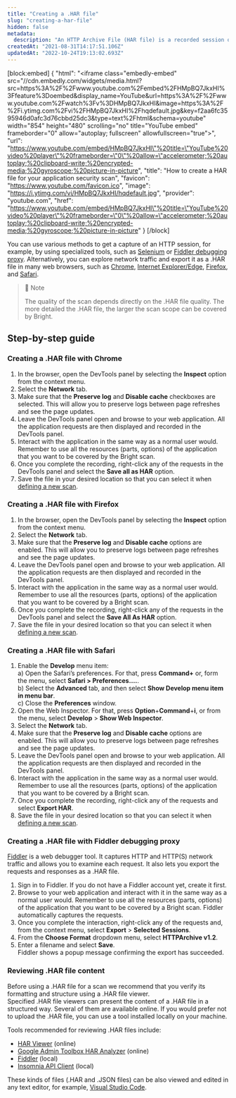 ```yaml
---
title: "Creating a .HAR file"
slug: "creating-a-har-file"
hidden: false
metadata: 
  description: "An HTTP Archive File (HAR file) is a recorded session of user interaction with an application. The HAR file keeps all the requests and responses between a user and the application you want to target for security scanning."
createdAt: "2021-08-31T14:17:51.106Z"
updatedAt: "2022-10-24T19:13:02.693Z"
---
```

[block:embed]
{
  "html": "<iframe class=\"embedly-embed\" src=\"//cdn.embedly.com/widgets/media.html?src=https%3A%2F%2Fwww.youtube.com%2Fembed%2FHMpBQ7JkxHI%3Ffeature%3Doembed&display_name=YouTube&url=https%3A%2F%2Fwww.youtube.com%2Fwatch%3Fv%3DHMpBQ7JkxHI&image=https%3A%2F%2Fi.ytimg.com%2Fvi%2FHMpBQ7JkxHI%2Fhqdefault.jpg&key=f2aa6fc3595946d0afc3d76cbbd25dc3&type=text%2Fhtml&schema=youtube\" width=\"854\" height=\"480\" scrolling=\"no\" title=\"YouTube embed\" frameborder=\"0\" allow=\"autoplay; fullscreen\" allowfullscreen=\"true\"></iframe>",
  "url": "https://www.youtube.com/embed/HMpBQ7JkxHI\"%20title=\"YouTube%20video%20player\"%20frameborder=\"0\"%20allow=\"accelerometer;%20autoplay;%20clipboard-write;%20encrypted-media;%20gyroscope;%20picture-in-picture",
  "title": "How to create a HAR file for your application security scan",
  "favicon": "https://www.youtube.com/favicon.ico",
  "image": "https://i.ytimg.com/vi/HMpBQ7JkxHI/hqdefault.jpg",
  "provider": "youtube.com",
  "href": "https://www.youtube.com/embed/HMpBQ7JkxHI\"%20title=\"YouTube%20video%20player\"%20frameborder=\"0\"%20allow=\"accelerometer;%20autoplay;%20clipboard-write;%20encrypted-media;%20gyroscope;%20picture-in-picture"
}
[/block]




You can use various methods to get a capture of an HTTP session, for example, by using specialized tools, such as [Selenium](https://www.selenium.dev/) or [Fiddler debugging proxy](https://www.telerik.com/fiddler). Alternatively, you can explore network traffic and export it as a .HAR file in many web browsers, such as [Chrome](https://www.google.com/chrome/), [Internet Explorer/Edge](https://www.microsoft.com/en-us/download/internet-explorer.aspx), [Firefox](https://www.mozilla.org/en-US/firefox/new/), and [Safari](https://www.apple.com/safari/). 

> 📘 Note
> 
> The quality of the scan depends directly on the .HAR file quality. The more detailed the .HAR file, the larger the scan scope can be covered by Bright.

## Step-by-step guide

### Creating a .HAR file with Chrome

1. In the browser, open the DevTools panel by selecting the **Inspect** option from the context menu. 
2. Select the **Network** tab.
3. Make sure that the **Preserve log** and **Disable cache** checkboxes are selected. This will allow you to preserve logs between page refreshes and see the page updates. 
4. Leave the DevTools panel open and browse to your web application. All the application requests are then displayed and recorded in the DevTools panel.
5. Interact with the application in the same way as a normal user would. Remember to use all the resources (parts, options) of the application that you want to be covered by the Bright scan.
6. Once you complete the recording, right-click any of the requests in the DevTools panel and select the **Save all as HAR** option.
7. Save the file in your desired location so that you can select it when [defining a new scan](/docs/creating-a-new-scan).

### Creating a .HAR file with Firefox

1. In the browser, open the DevTools panel by selecting the **Inspect** option from the context menu. 
2. Select the **Network** tab.
3. Make sure that the **Preserve log** and **Disable cache** options are enabled. This will allow you to preserve logs between page refreshes and see the page updates. 
4. Leave the DevTools panel open and browse to your web application. All the application requests are then displayed and recorded in the DevTools panel.
5. Interact with the application in the same way as a normal user would. Remember to use all the resources (parts, options) of the application that you want to be covered by a Bright scan.
6. Once you complete the recording, right-click any of the requests in the DevTools panel and select the **Save All As HAR** option.
7. Save the file in your desired location so that you can select it when [defining a new scan](/docs/creating-a-new-scan).

### Creating a .HAR file with Safari

1. Enable the **Develop** menu item:  
   a) Open the Safari’s preferences. For that, press **Command+** or, form the menu, select **Safari > Preferences….**.  
   b) Select the **Advanced** tab, and then select **Show Develop menu item in menu bar**.  
   c) Close the **Preferences** window.
2. Open the Web Inspector. For that, press **Option**+**Command**+**i**, or from the menu, select **Develop** > **Show Web Inspector**.
3. Select the **Network** tab.
4. Make sure that the **Preserve log** and **Disable cache** options are enabled. This will allow you to preserve logs between page refreshes and see the page updates. 
5. Leave the DevTools panel open and browse to your web application. All the application requests are then displayed and recorded in the DevTools panel.
6. Interact with the application in the same way as a normal user would. Remember to use all the resources (parts, options) of the application that you want to be covered by a Bright scan. 
7. Once you complete the recording, right-click any of the requests and select **Export HAR**.
8. Save the file in your desired location so that you can select it when [defining a new scan](/docs/creating-a-new-scan).

### Creating a .HAR file with Fiddler debugging proxy

[Fiddler](https://www.telerik.com/fiddler) is a web debugger tool. It captures HTTP and HTTP(S) network traffic and allows you to examine each request. It also lets you export the requests and responses as a .HAR file.

1. Sign in to Fiddler. If you do not have a Fiddler account yet, create it first.
2. Browse to your web application and interact with it in the same way as a normal user would. Remember to use all the resources (parts, options) of the application that you want to be covered by a Bright scan. Fiddler automatically captures the requests.
3. Once you complete the interaction, right-click any of the requests and, from the context menu, select **Export** > **Selected Sessions**.
4. From the **Choose Format** dropdown menu,  select **HTTPArchive v1.2**.
5. Enter a filename and select **Save**.  
   Fiddler shows a popup message confirming the export has succeeded.

### Reviewing .HAR file content

Before using a .HAR file for a scan we recommend that you verify its formatting and structure using a .HAR file viewer.  
Specified .HAR file viewers can present the content of a .HAR file in a structured way. Several of them are available online. If you would prefer not to upload the .HAR file, you can use a tool installed locally on your machine. 

Tools recommended for reviewing .HAR files include:

- [HAR Viewer](http://www.softwareishard.com/har/viewer/) (online)
- [Google Admin Toolbox HAR Analyzer](https://toolbox.googleapps.com/apps/har_analyzer/) (online)
- [Fiddler](https://www.telerik.com/fiddler) (local)
- [Insomnia API Client](https://insomnia.rest/) (local)

These kinds of files (.HAR and .JSON files) can be also viewed and edited in any text editor, for example, [Visual Studio Code](https://code.visualstudio.com/).
